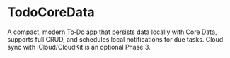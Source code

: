 # TodoCoreData
A compact, modern To‑Do app that persists data locally with Core Data, supports full CRUD, and schedules local notifications for due tasks. Cloud sync with iCloud/CloudKit is an optional Phase 3.
